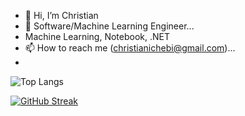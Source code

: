 - 👋 Hi, I’m Christian
- 👀 Software/Machine Learning Engineer...
- Machine Learning, Notebook, .NET
- 📫 How to reach me (christianichebi@gmail.com)...
- 
![Top Langs](https://github-readme-stats.vercel.app/api/top-langs/?username=Jaykold&hide_border=true&hide=html,css&count_private=true&layout=compact)

[![GitHub Streak](https://streak-stats.demolab.com/?user=Jaykold&hide_total_contributions=true)](https://git.io/streak-stats)

